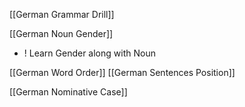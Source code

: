 [[German Grammar Drill]]

[[German Noun Gender]]
+ ! Learn Gender along with Noun 

[[German Word Order]]
	[[German Sentences Position]]

[[German Nominative Case]]

